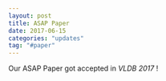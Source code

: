 ```yaml
---
layout: post
title: ASAP Paper
date: 2017-06-15
categories: "updates"
tag: "#paper"
---
```

Our ASAP Paper got accepted in <i>VLDB 2017</i> !
